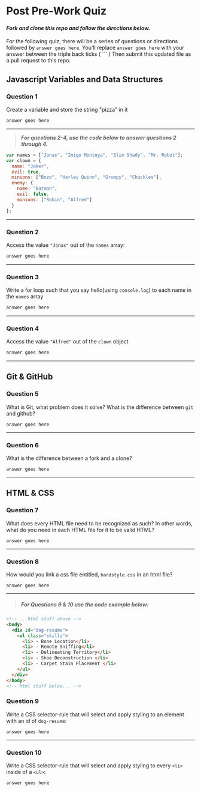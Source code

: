 # Post Pre-Work Quiz

#### ***Fork and clone this repo and follow the directions below.***

For the following quiz, there will be a series of questions or directions followed by `answer goes here`. You'll replace `answer goes here` with your answer between the triple back ticks ( \`\`\` ) Then submit this updated file as a pull request to this repo.

## Javascript Variables and Data Structures

### Question 1

Create a variable and store the string "pizza" in it

```js
answer goes here
```

---

>  ***For questions 2-4, use the code below to answer questions 2 through 4.***

```js
var names = ["Jonas", "Inigo Montoya", "Slim Shady", "Mr. Robot"];
var clown = {
  name: "Joker",
  evil: true,
  minions: ["Bozo", "Harley Quinn", "Grumpy", "Chuckles"],
  enemy: {
    name: "Batman",
    evil: false,
    minions: ["Robin", "Alfred"]  
  }
};
```

---

### Question 2

Access the value `"Jonas"` out of the `names` array:

```js
answer goes here
```

---

### Question 3

Write a for loop such that you say hello(using `console.log`) to each name in the `names` array

```js
answer goes here
```

---


### Question 4

Access the value `"Alfred"` out of the `clown` object

```js
answer goes here
```

---

## Git & GitHub

### Question 5

What is Git, what problem does it solve? What is the difference between `git` and github?

```
answer goes here

```

---

### Question 6

What is the difference between a fork and a clone?

```
answer goes here

```

---

## HTML & CSS

### Question 7

What does every HTML file need to be recognized as such? In other words, what do you need in each HTML file for it to be valid HTML?

```
answer goes here
```

---

### Question 8

How would you link a css file entitled, `hardstyle.css` in an html file?

```
answer goes here
```

---

> ##### For Questions 9 & 10 use the code example below:

```HTML
<!-- ...html stuff above -->
<body>
  <div id="dog-resume">
    <ul class="skillz">
      <li> - Bone Location</li>
      <li> - Remote Sniffing</li>
      <li> - Delineating Territory</li>
      <li> - Shoe Deconstruction </li>
      <li> - Carpet Stain Placement </li>
    </ul>
  </div>
</body>
<!-- html stuff below... -->
```

### Question 9

Write a CSS selector-rule that will select and apply styling to an element with an id of `dog-resume`:


```
answer goes here
```

---

### Question 10

Write a CSS selector-rule that will select and apply styling to every `<li>` inside of a `<ul>`:

```
answer goes here
```
